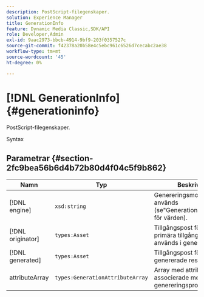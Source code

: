 ```yaml
---
description: PostScript-filegenskaper.
solution: Experience Manager
title: GenerationInfo
feature: Dynamic Media Classic,SDK/API
role: Developer,Admin
exl-id: 9aac2973-bbcb-4914-9bf9-203f0357527c
source-git-commit: f42378a20b58e4c5ebc961c6526d7cecabc2ae38
workflow-type: tm+mt
source-wordcount: '45'
ht-degree: 0%

---
```


# [!DNL GenerationInfo]{#generationinfo}

PostScript-filegenskaper.

Syntax

## Parametrar {#section-2fc9bea56b6d4b72b80d4f04c5f9b862}

| Namn | Typ | Beskrivning |
|---|---|---|
| [!DNL engine] | `xsd:string` | Genereringsmotor som används (se&quot;Generationsinformation&quot; för värden). |
| [!DNL originator] | `types:Asset` | Tillgångspost för den primära tillgång som används i genereringen. |
| [!DNL generated] | `types:Asset` | Tillgångspost för den genererade resursen. |
| attributeArray | `types:GenerationAttributeArray` | Array med attribut som är associerade med genereringsprocessen. |
